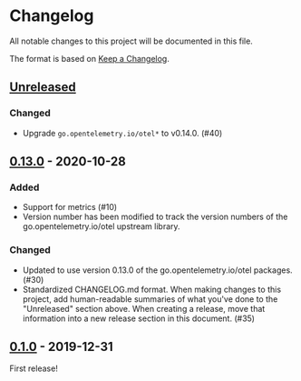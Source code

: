 # Changelog
All notable changes to this project will be documented in this file.

The format is based on [Keep a Changelog](https://keepachangelog.com/en/1.0.0/).

## [Unreleased]

### Changed

- Upgrade `go.opentelemetry.io/otel*` to v0.14.0. (#40)

## [0.13.0] - 2020-10-28
### Added
- Support for metrics (#10)
- Version number has been modified to track the version numbers of the
  go.opentelemetry.io/otel upstream library.

### Changed
- Updated to use version 0.13.0 of the go.opentelemetry.io/otel packages. (#30)
- Standardized CHANGELOG.md format. When making changes to this project, add
  human-readable summaries of what you've done to the "Unreleased" section
  above. When creating a release, move that information into a new release
  section in this document. (#35)

## [0.1.0] - 2019-12-31
First release!

[Unreleased]: https://github.com/newrelic/opentelemetry-exporter-go/compare/v0.13.0...HEAD
[0.13.0]: https://github.com/newrelic/opentelemetry-exporter-go/compare/v0.1.0...v0.13.0
[0.1.0]: https://github.com/newrelic/opentelemetry-exporter-go/releases/tag/v0.1.0

